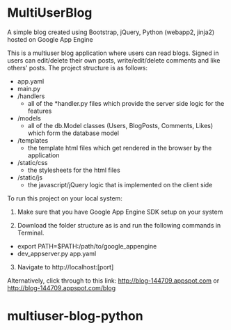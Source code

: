 # MultiUserBlog
A simple blog created using Bootstrap, jQuery, Python (webapp2, jinja2) hosted on Google App Engine

This is a multiuser blog application where users can read blogs. Signed in users can edit/delete their own posts, write/edit/delete comments and like others' posts. The project structure is as follows:
- app.yaml 
- main.py
- /handlers
     - all of the *handler.py files which provide the server side logic for the features
- /models
     - all of the db.Model classes (Users, BlogPosts, Comments, Likes) which form the database model
- /templates
     - the template html files which get rendered in the browser by the application 
- /static/css
     - the stylesheets for the html files
- /static/js
     - the javascript/jQuery logic that is implemented on the client side

To run this project on your local system:

1. Make sure that you have Google App Engine SDK setup on your system

2. Download the folder structure as is and run the following commands in Terminal.
  - export PATH=$PATH:/path/to/google_appengine
  - dev_appserver.py app.yaml

3. Navigate to http://localhost:[port]

Alternatively, click through to this link: http://blog-144709.appspot.com or http://blog-144709.appspot.com/blog


# multiuser-blog-python
